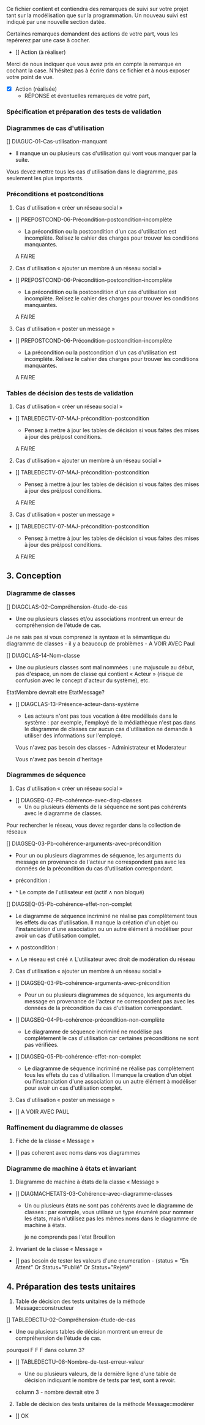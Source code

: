 Ce fichier contient et contiendra des remarques de suivi sur votre
projet tant sur la modélisation que sur la programmation. Un nouveau
suivi est indiqué par une nouvelle section datée.

Certaines remarques demandent des actions de votre part, vous les
repérerez par une case à cocher.

- []  Action (à réaliser) 

Merci de nous indiquer que vous avez pris en compte la remarque en
cochant la case. N'hésitez pas à écrire dans ce fichier et à nous
exposer votre point de vue.

- [x] Action (réalisée)
  - RÉPONSE et éventuelles remarques de votre part, 

### Spécification et préparation des tests de validation

### Diagrammes de cas d'utilisation

[] DIAGUC-01-Cas-utilisation-manquant

- Il manque un ou plusieurs cas d'utilisation qui vont vous
  manquer par la suite.

Vous devez mettre tous les cas d'utilisation dans le diagramme, pas seulement les plus importants.

### Préconditions et postconditions

1. Cas d'utilisation « créer un réseau social »
- [] PREPOSTCOND-06-Précondition-postcondition-incomplète
  
  - La précondition ou la postcondition d'un cas d'utilisation est
    incomplète. Relisez le cahier des charges pour trouver les
    conditions manquantes.
  
  A FAIRE
2. Cas d'utilisation « ajouter un membre à un réseau social »
- [] PREPOSTCOND-06-Précondition-postcondition-incomplète
  
  - La précondition ou la postcondition d'un cas d'utilisation est
    incomplète. Relisez le cahier des charges pour trouver les
    conditions manquantes.
  
  A FAIRE
3. Cas d'utilisation « poster un message »
- [] PREPOSTCOND-06-Précondition-postcondition-incomplète
  
  - La précondition ou la postcondition d'un cas d'utilisation est
    incomplète. Relisez le cahier des charges pour trouver les
    conditions manquantes.
  
  A FAIRE

### Tables de décision des tests de validation

1. Cas d'utilisation « créer un réseau social »
- [] TABLEDECTV-07-MAJ-précondition-postcondition
  
  - Pensez à mettre à jour les tables de décision si vous faites des
    mises à jour des pré/post conditions.
  
  A FAIRE
2. Cas d'utilisation « ajouter un membre à un réseau social »
- [] TABLEDECTV-07-MAJ-précondition-postcondition
  
  - Pensez à mettre à jour les tables de décision si vous faites des
    mises à jour des pré/post conditions.
  
  A FAIRE
3. Cas d'utilisation « poster un message »
- [] TABLEDECTV-07-MAJ-précondition-postcondition
  
  - Pensez à mettre à jour les tables de décision si vous faites des
    mises à jour des pré/post conditions.
  
  A FAIRE

## 3. Conception

### Diagramme de classes

[] DIAGCLAS-02-Compréhension-étude-de-cas

- Une ou plusieurs classes et/ou associations montrent un erreur
  de compréhension de l'étude de cas.

Je ne sais pas si vous comprenez la syntaxe et la sémantique du diagramme de classes - il y a beaucoup de problèmes - A VOIR  AVEC Paul

[] DIAGCLAS-14-Nom-classe

- Une ou plusieurs classes sont mal nommées : une majuscule au
  début, pas d'espace, un nom de classe qui contient « Acteur »
  (risque de confusion avec le concept d'acteur du système), etc.

EtatMembre devrait etre EtatMessage?

- [] DIAGCLAS-13-Présence-acteur-dans-système
  
  - Les acteurs n'ont pas tous vocation à être modélisés dans le
    système : par exemple, l'employé de la médiathèque n'est pas
    dans le diagramme de classes car aucun cas d'utilisation ne
    demande à utiliser des informations sur l'employé.
  
  Vous n'avez pas besoin des  classes -  Administrateur et Moderateur
  
  Vous n'avez pas besoin d'heritage

### Diagrammes de séquence

1. Cas d'utilisation « créer un réseau social »
- [] DIAGSEQ-02-Pb-cohérence-avec-diag-classes
  - Un ou plusieurs éléments de la séquence ne sont pas cohérents
    avec le diagramme de classes.

Pour rechercher le réseau, vous devez regarder dans la collection de réseaux

[] DIAGSEQ-03-Pb-cohérence-arguments-avec-précondition

- Pour un ou plusieurs diagrammes de séquence, les arguments du
  message en provenance de l'acteur ne correspondent pas avec les
  données de la précondition du cas d'utilisation correspondant.

- précondition :  

- ^ Le compte de l'utilisateur est (actif ∧ non bloqué)  

[] DIAGSEQ-05-Pb-cohérence-effet-non-complet

- Le diagramme de séquence incriminé ne réalise pas complètement
  tous les effets du cas d'utilisation. Il manque la création d'un
  objet ou l'instanciation d'une association ou un autre élément à
  modéliser pour avoir un cas d'utilisation complet.

- ∧ postcondition :  

- ∧ Le réseau est créé
  ∧ L'utilisateur avec droit de modération du réseau
2. Cas d'utilisation « ajouter un membre à un réseau social »
- [] DIAGSEQ-03-Pb-cohérence-arguments-avec-précondition
  
  - Pour un ou plusieurs diagrammes de séquence, les arguments du
    message en provenance de l'acteur ne correspondent pas avec les
    données de la précondition du cas d'utilisation correspondant.

- [] DIAGSEQ-04-Pb-cohérence-précondition-non-complète
  
  - Le diagramme de séquence incriminé ne modélise pas complètement
    le cas d'utilisation car certaines préconditions ne sont pas
    vérifiées.

- [] DIAGSEQ-05-Pb-cohérence-effet-non-complet
  
  - Le diagramme de séquence incriminé ne réalise pas complètement
    tous les effets du cas d'utilisation. Il manque la création d'un
    objet ou l'instanciation d'une association ou un autre élément à
    modéliser pour avoir un cas d'utilisation complet.
3. Cas d'utilisation « poster un message »
- [] A VOIR AVEC PAUL

### Raffinement du diagramme de classes

1. Fiche de la classe « Message »
- [] pas coherent avec noms dans vos diagrammes

### Diagramme de machine à états et invariant

1. Diagramme de machine à états de la classe « Message »
- [] DIAGMACHETATS-03-Cohérence-avec-diagramme-classes
  
  - Un ou plusieurs états ne sont pas cohérents avec le diagramme de
    classes : par exemple, vous utilisez un type énuméré pour nommer
    les états, mais n'utilisez pas les mêmes noms dans le diagramme
    de machine à états.
    
    je ne comprends pas l'etat Brouillon
2. Invariant de la classe « Message »
- [] pas besoin de tester les valeurs d'une enumeration - (status = "En Attent" Or Status="Publié" Or Status="Rejeté"

## 4. Préparation des tests unitaires

1. Table de décision des tests unitaires de la méthode Message::constructeur

[] TABLEDECTU-02-Compréhension-étude-de-cas

- Une ou plusieurs tables de décision montrent un erreur de
  compréhension de l'étude de cas.

pourquoi F F F dans column 3?

- [] TABLEDECTU-08-Nombre-de-test-erreur-valeur
  
  - Une ou plusieurs valeurs, de la dernière ligne d'une table de
    décision indiquant le nombre de tests par test, sont à revoir.
  
  column 3 - nombre devrait etre 3
2. Table de décision des tests unitaires de la méthode Message::modérer
- [] OK
